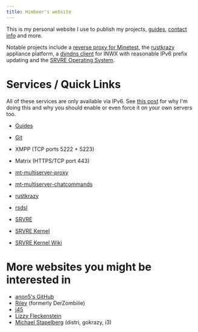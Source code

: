 ```yaml
---
title: Himbeer's website
---
```


This is my personal website I use to publish my projects,
[guides](/md/guides.md), [contact info](/md/contact.md) and more.

Notable projects include a [reverse proxy for Minetest](/md/mt/proxy.md),
the [rustkrazy](/md/rustkrazy.md) appliance platform,
a [dyndns client](https://git.himbeerserver.de/dyndns-rs.git/about)
for INWX with reasonable IPv6 prefix updating
and the [SRVRE Operating System](/md/srvre.md).

Services / Quick Links
======================

All of these services are only available via IPv6.
See [this post](/md/ipv6.md) for why I'm doing this and why you should
enable or even force it on your own servers too.

* [Guides](/md/guides.md)
* [Git](https://git.himbeerserver.de)
* XMPP (TCP ports 5222 + 5223)
* Matrix (HTTPS/TCP port 443)

* [mt-multiserver-proxy](/md/mt/proxy.md)
* [mt-multiserver-chatcommands](/md/mt/proxy.md#commands)
* [rustkrazy](/md/rustkrazy.md)
* [rsdsl](/md/rsdsl.md)
* [SRVRE](/md/srvre.md)
* [SRVRE Kernel](/md/srvre/kernel.md)
* [SRVRE Kernel Wiki](/md/srvre/kernel/wiki.md)

More websites you might be interested in
========================================

* [anon5's GitHub](https://github.com/anon55555)
* [Riley](https://dasriley.de) (formerly DerZombiiie)
* [j45](https://j45.dev)
* [Lizzy Fleckenstein](https://lizzy.rs)
* [Michael Stapelberg](https://michael.stapelberg.ch) (distri, gokrazy, i3)
